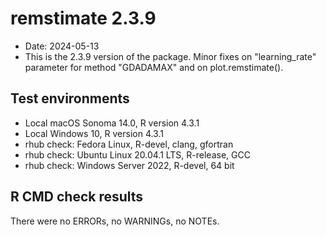 # remstimate 2.3.9
 
* Date: 2024-05-13
* This is the 2.3.9 version of the package. Minor fixes on "learning_rate" parameter for method "GDADAMAX" and on plot.remstimate().
 
## Test environments 
* Local macOS Sonoma 14.0, R version 4.3.1 
* Local Windows 10, R version 4.3.1 
* rhub check: Fedora Linux, R-devel, clang, gfortran
* rhub check: Ubuntu Linux 20.04.1 LTS, R-release, GCC
* rhub check: Windows Server 2022, R-devel, 64 bit 
 
## R CMD check results
There were no ERRORs, no WARNINGs, no NOTEs.
